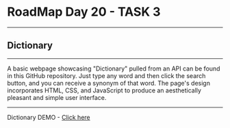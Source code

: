 # RoadMap Day 20 - TASK 3
****************************
## Dictionary
******************

A basic webpage showcasing "Dictionary" pulled from an API can be found in this GitHub repository. Just type any word and then click the search button, and you can receive a synonym of that word. The page's design incorporates HTML, CSS, and JavaScript to produce an aesthetically pleasant and simple user interface.

************************

Dictionary DEMO - [Click here]()